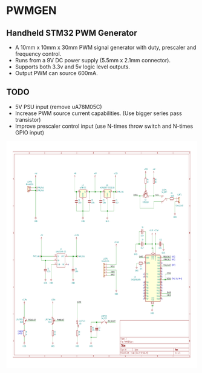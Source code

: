 # PWMGEN

## Handheld STM32 PWM Generator

* A 10mm x 10mm x 30mm PWM signal generator with duty, prescaler and frequency control. 
* Runs from a 9V DC power supply (5.5mm x 2.1mm connector).
* Supports both 3.3v and 5v logic level outputs.
* Output PWM can source 600mA.

## TODO

* 5V PSU input (remove uA78M05C)
* Increase PWM source current capabilities. (Use bigger series pass transistor)
* Improve prescaler control input (use N-times throw switch and N-times GPIO input)

<img src="HW/PWMGEN/DOCS/PWMGEN.svg" width=1000 height=600> 

